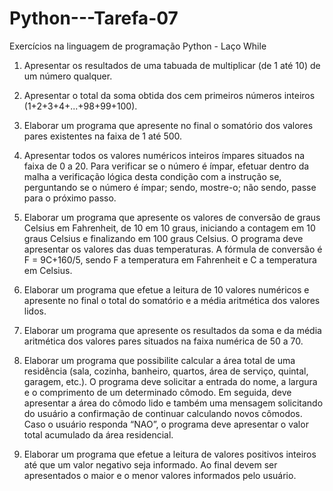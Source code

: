 # Python---Tarefa-07
Exercícios na linguagem de programação Python - Laço While
1) Apresentar os resultados de uma tabuada de multiplicar (de 1 até 10) de um número qualquer.

2) Apresentar o total da soma obtida dos cem primeiros números inteiros (1+2+3+4+...+98+99+100).

3) Elaborar um programa que apresente no final o somatório dos valores pares existentes na faixa de 1 até 500.

4) Apresentar todos os valores numéricos inteiros ímpares situados na faixa de 0 a 20. Para verificar se o número é ímpar, efetuar dentro da malha a verificação lógica desta condição com a instrução se, perguntando se o número é ímpar; sendo, mostre-o; não sendo, passe para o próximo passo.

5) Elaborar um programa que apresente os valores de conversão de graus Celsius em Fahrenheit, de 10 em 10 graus, iniciando a contagem em 10 graus Celsius e finalizando em 100 graus Celsius. O programa deve apresentar os valores das duas temperaturas. A fórmula de conversão é F = 9C+160/5, sendo F a temperatura em Fahrenheit e C a temperatura em Celsius.

6) Elaborar um programa que efetue a leitura de 10 valores numéricos e apresente no final o total do somatório e a média aritmética dos valores lidos.

7) Elaborar um programa que apresente os resultados da soma e da média aritmética dos valores pares situados na faixa numérica de 50 a 70.

8) Elaborar um programa que possibilite calcular a área total de uma residência (sala, cozinha, banheiro, quartos, área de serviço, quintal, garagem, etc.). O programa deve solicitar a entrada do nome, a largura e o comprimento de um determinado cômodo. Em seguida, deve apresentar a área do cômodo lido e também uma mensagem solicitando do usuário a confirmação de continuar calculando novos cômodos. Caso o usuário responda “NAO”, o programa deve apresentar o valor total acumulado da área residencial.

9) Elaborar um programa que efetue a leitura de valores positivos inteiros até que um valor negativo seja informado. Ao final devem ser apresentados o maior e o menor valores informados pelo usuário.
